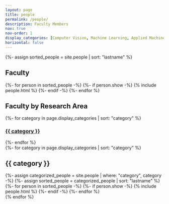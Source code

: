 ```yaml
---
layout: page
title: people
permalink: /people/
description: Faculty Members
nav: true
nav-order: 1
display_categories: [Computer Vision, Machine Learning, Applied Machine Learning, Medical Imaging]
horizontal: false
---
```


<!-- pages/people.md -->
<div class="people">
  {%- assign sorted_people = site.people | sort: "lastname" %}
<!-- Generate cards for each person -->

<h2 class="grid-title">Faculty</h2>

<div class="grid">
    {%- for person in sorted_people -%}
    {%- if person.show -%}
      {% include people.html %}
    {%- endif -%}
  {%- endfor %}
</div>

<h2 class="grid-title">Faculty by Research Area</h2>
<div class="grid">
  {%- for category in page.display_categories | sort: "category"  %}
    <div class="grid-item">
        <h3 class="card hoverable">
          <a href="#{{ category | downcase | remove: " "  }}"><span class="card-title">{{ category }}</span></a>
        </h3>
    </div>
  {%- endfor %}
</div>

<div class="people">
  <!-- Display categorized people -->
  {%- for category in page.display_categories | sort: "category"  %}
  <a name="{{ category | downcase | remove: " " }}"><h2 class="category">{{ category }}</h2></a>
  {%- assign categorized_people = site.people | where: "category", category -%}
  {%- assign sorted_people = categorized_people | sort: "lastname" %}
  <!-- Generate cards for each person -->
  <div class="grid">
    {%- for person in sorted_people -%}
      {%- if person.show -%}
        {% include people.html %}
      {%- endif -%}
    {%- endfor %}
  </div>
  {% endfor %}
</div>
